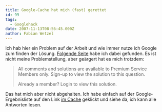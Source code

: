 ```yaml
---
title: Google-Cache hat mich (fast) gerettet
id: 99
tags:
  - Googlehack
date: 2007-11-13T08:56:45.000Z
author: Fabian Wetzel
---
```


Ich hab hier ein Problem auf der Arbeit und wie immer nutze ich Google zum finden der L&#xF6;sung. [Folgende Seite](http://www.experts-exchange.com/Programming/Languages/Java/Q_21292207.html) habe ich dabei gefunden. Es ist nicht meine Problemstellung, aber ge&#xE4;rgert hat es mich trotzdem:
  > All comments and solutions are available to Premium Service Members only. Sign-up to view the solution to this question.
> 
> Already a member? Login to view this solution.  

Das hat mich aber nicht abgehalten. Ich habe einfach auf der Google-Ergebnisliste auf den Link [im Cache](http://209.85.129.104/search?q=cache:oSyMbMJ9-v8J:www.experts-exchange.com/Programming/Languages/Java/Q_21292207.html+hibernate+many-to-many+order-by&amp;hl=de&amp;ct=clnk&amp;cd=3&amp;gl=de) geklickt und siehe da, ich kann alle Antworten lesen.

